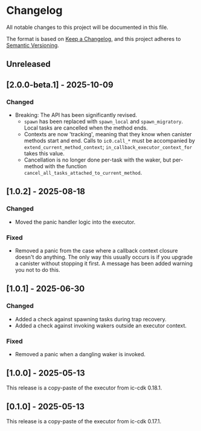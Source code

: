 # Changelog

All notable changes to this project will be documented in this file.

The format is based on [Keep a Changelog](https://keepachangelog.com/en/1.0.0/),
and this project adheres to [Semantic Versioning](https://semver.org/spec/v2.0.0.html).

## Unreleased

## [2.0.0-beta.1] - 2025-10-09

### Changed

- Breaking: The API has been significantly revised.
    - `spawn` has been replaced with `spawn_local` and `spawn_migratory`. Local tasks are cancelled when the method ends.
    - Contexts are now 'tracking', meaning that they know when canister methods start and end. Calls to `ic0.call_*` must be accompanied by `extend_current_method_context`; `in_callback_executor_context_for` takes this value.
    - Cancellation is no longer done per-task with the waker, but per-method with the function `cancel_all_tasks_attached_to_current_method`.

## [1.0.2] - 2025-08-18

### Changed

- Moved the panic handler logic into the executor.

### Fixed

- Removed a panic from the case where a callback context closure doesn't do anything. The only way this usually occurs is if you upgrade a canister without stopping it first. A message has been added warning you not to do this.

## [1.0.1] - 2025-06-30

### Changed

- Added a check against spawning tasks during trap recovery.
- Added a check against invoking wakers outside an executor context.

### Fixed

- Removed a panic when a dangling waker is invoked.

## [1.0.0] - 2025-05-13

This release is a copy-paste of the executor from ic-cdk 0.18.1.

## [0.1.0] - 2025-05-13

This release is a copy-paste of the executor from ic-cdk 0.17.1.
